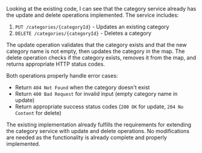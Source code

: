 Looking at the existing code, I can see that the category service already has the update and delete operations implemented. The service includes:

1. `PUT /categories/{categoryId}` - Updates an existing category
2. `DELETE /categories/{categoryId}` - Deletes a category

The update operation validates that the category exists and that the new category name is not empty, then updates the category in the map. The delete operation checks if the category exists, removes it from the map, and returns appropriate HTTP status codes.

Both operations properly handle error cases:
- Return `404 Not Found` when the category doesn't exist
- Return `400 Bad Request` for invalid input (empty category name in update)
- Return appropriate success status codes (`200 OK` for update, `204 No Content` for delete)

The existing implementation already fulfills the requirements for extending the category service with update and delete operations. No modifications are needed as the functionality is already complete and properly implemented.
